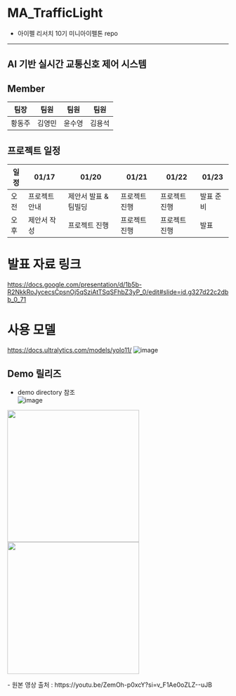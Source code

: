 # MA_TrafficLight
- 아이펠 리서치 10기 미니아이펠톤 repo 
---
## AI 기반 실시간 교통신호 제어 시스템
## Member
|팀장|팀원|팀원|팀원|  
|:----:|:---:|:-----:|:---:|  
|황동주|김영민|윤수영|김용석|  

## 프로젝트 일정    
| 일정 | 01/17 | 01/20 | 01/21 | 01/22 | 01/23 |
| --- | --- | --- | --- | --- | --- |
| 오전 | 프로젝트 안내 | 제안서 발표 & 팀빌딩 | 프로젝트 진행 | 프로젝트 진행 | 발표 준비 |
| 오후 | 제안서 작성 | 프로젝트 진행 | 프로젝트 진행 | 프로젝트 진행 | 발표 |

# 발표 자료 링크
https://docs.google.com/presentation/d/1b5b-R2NkkRoJycecsCpsnOj5qSziAtTSqSFhbZ3yP_0/edit#slide=id.g327d22c2dbb_0_71

# 사용 모델
https://docs.ultralytics.com/models/yolo11/
![image](https://github.com/user-attachments/assets/a75db245-7071-4c2b-930c-15c4427db2b5)

## Demo 릴리즈
- demo directory 참조  
![image](https://github.com/user-attachments/assets/a5daea09-07fa-4d11-b4d5-3435618cb4c3)

<p align="left">
  <img src="finetuning/emergency_vehicles.gif" width="300" />
  <img src="finetuning/yolo11_coco.gif" width="300" />
</p>
- 원본 영상 출처 : https://youtu.be/ZemOh-p0xcY?si=v_F1Ae0oZLZ--uJB

